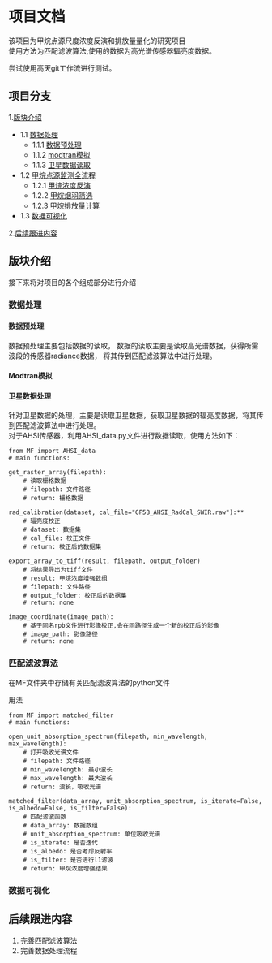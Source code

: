 # 项目文档
该项目为甲烷点源尺度浓度反演和排放量量化的研究项目\
使用方法为匹配滤波算法,使用的数据为高光谱传感器辐亮度数据。 

尝试使用高天git工作流进行测试。


## 项目分支
1.[版块介绍](#板块介绍)
- 1.1 [数据处理](#数据处理)
  * 1.1.1 [数据预处理](#数据预处理)
  * 1.1.2 [modtran模拟](#modtran模拟)
  * 1.1.3 [卫星数据读取](#卫星数据读取)
- 1.2 [甲烷点源监测全流程](#甲烷点源监测)
  * 1.2.1 [甲烷浓度反演](#浓度反演)
  * 1.2.2 [甲烷烟羽筛选](#烟羽识别)
  * 1.2.3 [甲烷排放量计算](#排放估算)
- 1.3 [数据可视化](#数据可视化)

2.[后续跟进内容](#后续跟进内容)


## 版块介绍
接下来将对项目的各个组成部分进行介绍 

### 数据处理
#### 数据预处理
数据预处理主要包括数据的读取， 数据的读取主要是读取高光谱数据，获得所需波段的传感器radiance数据，
将其传到匹配滤波算法中进行处理。



#### Modtran模拟

#### 卫星数据处理
针对卫星数据的处理，主要是读取卫星数据，获取卫星数据的辐亮度数据，将其传到匹配滤波算法中进行处理。\
对于AHSI传感器，利用AHSI_data.py文件进行数据读取，使用方法如下：
```
from MF import AHSI_data
# main functions:

get_raster_array(filepath):
    # 读取栅格数据
    # filepath: 文件路径
    # return: 栅格数据
    
rad_calibration(dataset, cal_file="GF5B_AHSI_RadCal_SWIR.raw"):**
    # 辐亮度校正
    # dataset: 数据集
    # cal_file: 校正文件
    # return: 校正后的数据集

export_array_to_tiff(result, filepath, output_folder)
    # 将结果导出为tiff文件
    # result: 甲烷浓度增强数组
    # filepath: 文件路径
    # output_folder: 校正后的数据集
    # return: none
    
image_coordinate(image_path):
    # 基于同名rpb文件进行影像校正,会在同路径生成一个新的校正后的影像
    # image_path: 影像路径
    # return: none

```
### 匹配滤波算法
在MF文件夹中存储有关匹配滤波算法的python文件

用法
```
from MF import matched_filter
# main functions:

open_unit_absorption_spectrum(filepath, min_wavelength, max_wavelength):
    # 打开吸收光谱文件
    # filepath: 文件路径
    # min_wavelength: 最小波长
    # max_wavelength: 最大波长
    # return: 波长，吸收光谱  
    
matched_filter(data_array, unit_absorption_spectrum, is_iterate=False, is_albedo=False, is_filter=False):
    # 匹配滤波函数
    # data_array: 数据数组
    # unit_absorption_spectrum: 单位吸收光谱
    # is_iterate: 是否迭代
    # is_albedo: 是否考虑反射率
    # is_filter: 是否进行l1滤波
    # return: 甲烷浓度增强结果 
```


### 数据可视化


## 后续跟进内容
1. 完善匹配滤波算法
2. 完善数据处理流程






























